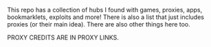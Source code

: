 This repo has a collection of hubs I found with games, proxies, apps, bookmarklets, exploits and more!
There is also a list that just includes proxies (or their main idea).
There are also other things here too.

PROXY CREDITS ARE IN PROXY LINKS.
